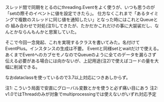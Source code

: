 スレッド間で同期をとるのにthreading.Eventをよく使うが、いつも思うのが「setの際そのイベントに値を設定できたら」。
仕方なくこれまで「あるタイミングで複数のスレッドに同じ値を通知したい」となった時にはこれとQueueとの
組み合わせで対処(注1)してきたが、たかだかこれだけの事に大袈裟だし、なんとかならんもんかと思案していた。

そこで今回一念発起、これを実現するクラスを書いてみた。名付けてEventPlus。インスタンスの生成は不要。
Eventと同様setとwaitだけで使える。あくまでEventへのカブセモノなのでQueueのように全てのデータを漏らさず
伝える必要がある場合には向かないが、上記用途(注2)で使えばコードの量を大幅に削減できる。

なおdataclassを使っているので3.7以上対応につきあしからず。


注1: こういう局面で安直にグローバル変数とかを使うと必ず痛い目にあう
注2: v1.0ではThreadのみが対象でmultiprocessingでは使えないがいずれ対応予定
